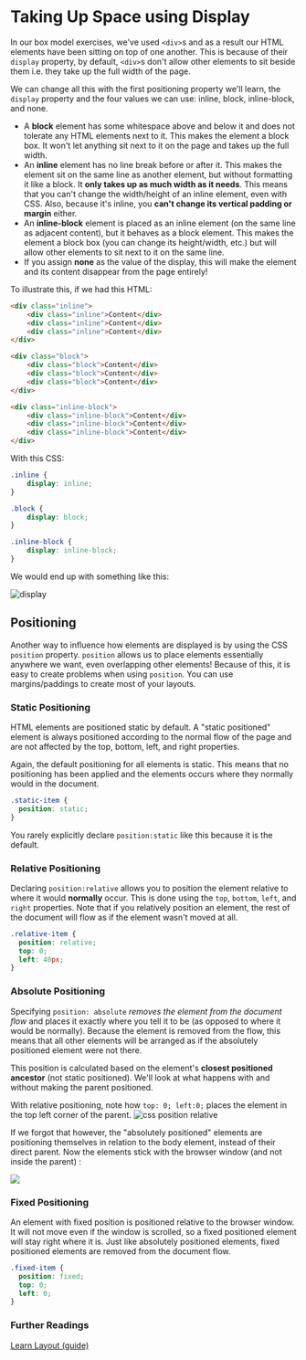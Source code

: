# Taking Up Space using Display

In our box model exercises, we've used `<div>`s and as a result our HTML elements have been sitting on top of one another. This is because of their `display` property, by default, `<div>`s don't allow other elements to sit beside them i.e. they take up the full width of the page.

We can change all this with the first positioning property we'll learn, the `display` property and the four values we can use: inline, block, inline-block, and none.

* A **block** element has some whitespace above and below it and does not tolerate any HTML elements next to it. This makes the element a block box. It won't let anything sit next to it on the page and takes up the full width.
* An **inline** element has no line break before or after it. This makes the element sit on the same line as another element, but without formatting it like a block. It **only takes up as much width as it needs**. This means that you can't change the width/height of an inline element, even with CSS. Also, because it's inline, you **can't change its vertical padding or margin** either.
* An **inline-block** element is placed as an inline element (on the same line as adjacent content), but it behaves as a block element. This makes the element a block box (you can change its height/width, etc.) but will allow other elements to sit next to it on the same line.
* If you assign **none** as the value of the display, this will make the element and its content disappear from the page entirely!

To illustrate this, if we had this HTML:

```html
<div class="inline">
    <div class="inline">Content</div>
    <div class="inline">Content</div>
    <div class="inline">Content</div>
</div>

<div class="block">
    <div class="block">Content</div>
    <div class="block">Content</div>
    <div class="block">Content</div>
</div>

<div class="inline-block">
    <div class="inline-block">Content</div>
    <div class="inline-block">Content</div>
    <div class="inline-block">Content</div>
</div>
```

With this CSS:

```css
.inline {
    display: inline;
}

.block {
    display: block;
}

.inline-block {
    display: inline-block;
}
```

We would end up with something like this:

![display](https://i.imgur.com/zeD1f2m.png)


## Positioning

Another way to influence how elements are displayed is by using the CSS `position` property. `position` allows us to place elements essentially anywhere we want, even overlapping other elements! Because of this, it is easy to create problems when using `position`. You can use margins/paddings to create most of your layouts.

### Static Positioning

HTML elements are positioned static by default. A "static positioned" element is always positioned according to the normal flow of the page and are not affected by the top, bottom, left, and right properties.

Again, the default positioning for all elements is static. This means that no positioning has been applied and the elements occurs where they normally would in the document.

```css
.static-item {
  position: static;
}
```

You rarely explicitly declare `position:static` like this because it is the default.

### Relative Positioning

Declaring `position:relative` allows you to position the element relative to where it would **normally** occur. This is done using the `top`, `bottom`, `left`, and `right` properties. Note that if you relatively position an element, the rest of the document will flow as if the element wasn't moved at all.

```css
.relative-item {
  position: relative;
  top: 0;
  left: 40px;
}
```

### Absolute Positioning

Specifying `position: absolute` _removes the element from the document flow_ and places it exactly where you tell it to be (as opposed to where it would be normally). Because the element is removed from the flow, this means that all other elements will be arranged as if the absolutely positioned element were not there.

This position is calculated based on the element's **closest positioned ancestor** (not static positioned). We'll look at what happens with and without making the parent positioned.

With relative positioning, note how `top: 0; left:0;` places the element in the top left corner of the parent.
![css position relative](https://i.imgur.com/LRd7lBy.png)

 If we forgot that however, the "absolutely positioned" elements are positioning themselves in relation to the body element, instead of their direct parent. Now the elements stick with the browser window (and not inside the parent) :

![](https://i.imgur.com/0vGcPFL.png)



### Fixed Positioning

An element with fixed position is positioned relative to the browser window. It will not move even if the window is scrolled, so a fixed positioned element will stay right where it is. Just like absolutely positioned elements, fixed positioned elements are removed from the document flow.

```css
.fixed-item {
  position: fixed;
  top: 0;
  left: 0;
}
```

### Further Readings

[Learn Layout (guide)](http://learnlayout.com/position.html)